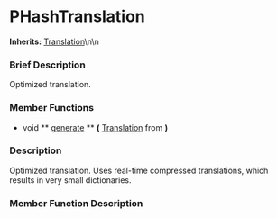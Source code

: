 #  PHashTranslation  
**Inherits:** [Translation](class_translation)\\n\\n
###  Brief Description  
Optimized translation.

###  Member Functions 
  * void  ** [generate](#generate) **  **(** [Translation](class_translation) from  **)**

###  Description  
Optimized translation. Uses real-time compressed translations, which results in very small dictionaries.

###  Member Function Description  
